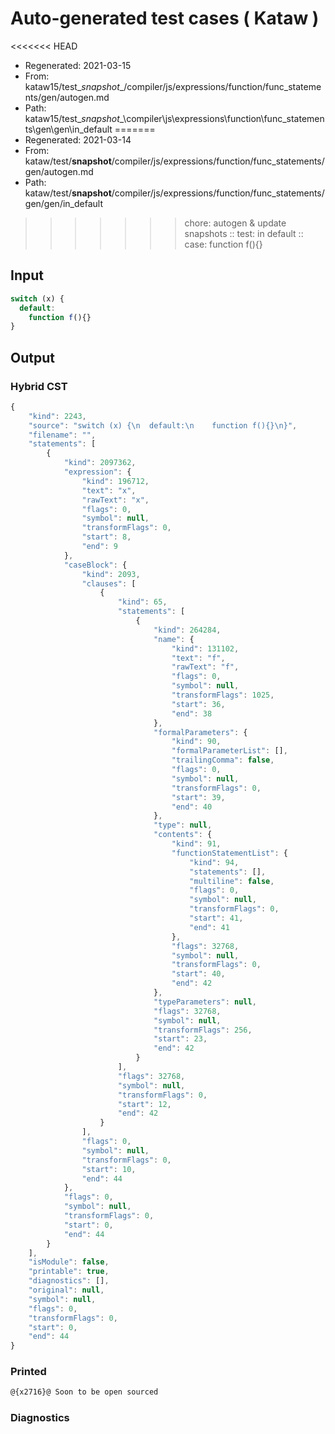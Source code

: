 # Auto-generated test cases ( Kataw )
<<<<<<< HEAD
- Regenerated: 2021-03-15
- From: kataw15/test\__snapshot__/compiler/js/expressions/function/func_statements/gen/autogen.md
- Path: kataw15/test\__snapshot__\compiler\js\expressions\function\func_statements\gen\gen\in_default
=======
- Regenerated: 2021-03-14
- From: kataw/test/__snapshot__/compiler/js/expressions/function/func_statements/gen/autogen.md
- Path: kataw/test/__snapshot__/compiler/js/expressions/function/func_statements/gen/gen/in_default
>>>>>>> chore: autogen & update snapshots
> :: test: in default
> :: case: function f(){}
## Input

`````js
switch (x) {
  default:
    function f(){}
}
`````

## Output

### Hybrid CST

```javascript
{
    "kind": 2243,
    "source": "switch (x) {\n  default:\n    function f(){}\n}",
    "filename": "",
    "statements": [
        {
            "kind": 2097362,
            "expression": {
                "kind": 196712,
                "text": "x",
                "rawText": "x",
                "flags": 0,
                "symbol": null,
                "transformFlags": 0,
                "start": 8,
                "end": 9
            },
            "caseBlock": {
                "kind": 2093,
                "clauses": [
                    {
                        "kind": 65,
                        "statements": [
                            {
                                "kind": 264284,
                                "name": {
                                    "kind": 131102,
                                    "text": "f",
                                    "rawText": "f",
                                    "flags": 0,
                                    "symbol": null,
                                    "transformFlags": 1025,
                                    "start": 36,
                                    "end": 38
                                },
                                "formalParameters": {
                                    "kind": 90,
                                    "formalParameterList": [],
                                    "trailingComma": false,
                                    "flags": 0,
                                    "symbol": null,
                                    "transformFlags": 0,
                                    "start": 39,
                                    "end": 40
                                },
                                "type": null,
                                "contents": {
                                    "kind": 91,
                                    "functionStatementList": {
                                        "kind": 94,
                                        "statements": [],
                                        "multiline": false,
                                        "flags": 0,
                                        "symbol": null,
                                        "transformFlags": 0,
                                        "start": 41,
                                        "end": 41
                                    },
                                    "flags": 32768,
                                    "symbol": null,
                                    "transformFlags": 0,
                                    "start": 40,
                                    "end": 42
                                },
                                "typeParameters": null,
                                "flags": 32768,
                                "symbol": null,
                                "transformFlags": 256,
                                "start": 23,
                                "end": 42
                            }
                        ],
                        "flags": 32768,
                        "symbol": null,
                        "transformFlags": 0,
                        "start": 12,
                        "end": 42
                    }
                ],
                "flags": 0,
                "symbol": null,
                "transformFlags": 0,
                "start": 10,
                "end": 44
            },
            "flags": 0,
            "symbol": null,
            "transformFlags": 0,
            "start": 0,
            "end": 44
        }
    ],
    "isModule": false,
    "printable": true,
    "diagnostics": [],
    "original": null,
    "symbol": null,
    "flags": 0,
    "transformFlags": 0,
    "start": 0,
    "end": 44
}
```

### Printed

```javascript
@{x2716}@ Soon to be open sourced
```

### Diagnostics

```javascript

```

